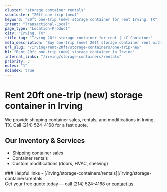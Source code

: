 ```yaml
---
cluster: "storage container rentals"
subcluster: "20ft one-trip (new)"
keyword: "20ft one-trip (new) storage container for rent Irving, TX"
intent: "Transactional-Local"
page_type: "Location-Product"
city: "Irving, TX"
title_tag: "Irving 20ft storage container for rent | LC Container"
meta_description: "Buy one-trip (new) 20ft storage container rent with local delivery in Irving, TX. LC Container — local Since 2003. Request a fast quote today."
url_slug: "/irving/rent/20ft/storage-containers/one-trip-new"
h1: "Rent 20ft one-trip (new) storage container in Irving"
internal_links: "/irving/storage-containers/rentals"
priority: 3
notes: "1"
noindex: true
---
```


# Rent 20ft one-trip (new) storage container in Irving

We provide shipping container sales, rentals, and modifications in Irving, TX. Call (214) 524-4168 for a fast quote.

## Our Inventory & Services
- Shipping container sales
- Container rentals
- Custom modifications (doors, HVAC, shelving)

<div data-section="internal-links">
### Helpful links
- [/irving/storage-containers/rentals](/irving/storage-containers/rentals
</div>

<div data-section="cta">
Get your free quote today — call (214) 524-4168 or <a href="/contact">contact us</a>.
</div>

<script type="application/ld+json">{"@context":"https://schema.org","@type":"FAQPage","mainEntity":[{"@type":"Question","name":"How much does delivery cost in Irving, TX?","acceptedAnswer":{"@type":"Answer","text":"Delivery costs vary by distance and container size. Most deliveries in Irving, TX range from $150-$300. Call (214) 524-4168 for an exact quote based on your specific location."}},{"@type":"Question","name":"Do you offer financing or payment plans?","acceptedAnswer":{"@type":"Answer","text":"We accept major credit cards, checks, and can discuss commercial terms for bulk purchases. Call (214) 524-4168 to discuss options."}},{"@type":"Question","name":"Can you customize containers in Irving, TX?","acceptedAnswer":{"@type":"Answer","text":"Yes — we perform modifications like doors, HVAC, insulation, and shelving. Request a custom quote at (214) 524-4168 or via our contact form."}}]}</script>
